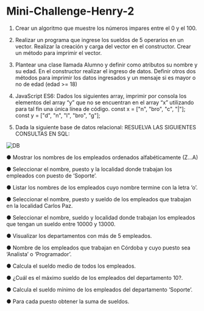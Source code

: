 # Mini-Challenge-Henry-2
1. Crear un algoritmo que muestre los números impares entre el 0 y el 100.

2. Realizar un programa que ingrese los sueldos de 5 operarios en un vector.
Realizar la creación y carga del vector en el constructor. Crear un método para
imprimir el vector.

3. Plantear una clase llamada Alumno y definir como atributos su nombre y su
edad. En el constructor realizar el ingreso de datos. Definir otros dos métodos
para imprimir los datos ingresados y un mensaje si es mayor o no de edad (edad >= 18)

4. JavaScript ES6: Dados los siguientes array, imprimir por consola los elementos
del array “y” que no se encuentran en el array “x” utilizando para tal fin una
única línea de código. const x = ["n", "bro", "c", "|"]; const y = ["d", "n", "l",
"bro", "g"];

5. Dada la siguiente base de datos relacional: RESUELVA LAS SIGUIENTES
CONSULTAS EN SQL:

![DB](https://res.cloudinary.com/agustindi/image/upload/v1680624836/Challenges-Images/123_d8nmas.png)

● Mostrar los nombres de los empleados ordenados alfabéticamente (Z...A)

● Seleccionar el nombre, puesto y la localidad donde trabajan los empleados con puesto de
‘Soporte’.

● Listar los nombres de los empleados cuyo nombre termine con la letra ‘o’.

● Seleccionar el nombre, puesto y sueldo de los empleados que trabajan en la localidad Carlos
Paz.

● Seleccionar el nombre, sueldo y localidad donde trabajan los empleados que tengan un
sueldo entre 10000 y 13000.

● Visualizar los departamentos con más de 5 empleados.

● Nombre de los empleados que trabajan en Córdoba y cuyo puesto sea ‘Analista’ o
‘Programador’.

● Calcula el sueldo medio de todos los empleados.

● ¿Cuál es el máximo sueldo de los empleados del departamento 10?.

● Calcula el sueldo mínimo de los empleados del departamento ‘Soporte’.

● Para cada puesto obtener la suma de sueldos.
